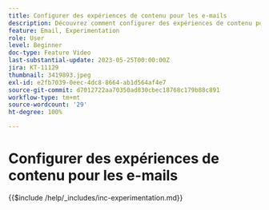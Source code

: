 ```yaml
---
title: Configurer des expériences de contenu pour les e-mails
description: Découvrez comment configurer des expériences de contenu pour un test AB et explorer le contenu d’e-mail qui répond le mieux aux objectifs de votre entreprise.
feature: Email, Experimentation
role: User
level: Beginner
doc-type: Feature Video
last-substantial-update: 2023-05-25T00:00:00Z
jira: KT-11129
thumbnail: 3419893.jpeg
exl-id: e2fb7039-0eec-4dc8-8664-ab1d564af4e7
source-git-commit: d7012722aa70350ad830cbec18768c179b88c891
workflow-type: tm+mt
source-wordcount: '29'
ht-degree: 100%

---
```


# Configurer des expériences de contenu pour les e-mails

{{$include /help/_includes/inc-experimentation.md}}
